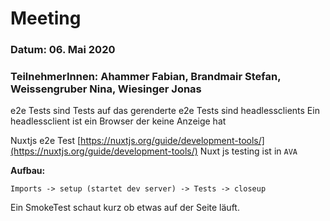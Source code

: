 # Meeting

### Datum: 06. Mai 2020

### TeilnehmerInnen: Ahammer Fabian, Brandmair Stefan, Weissengruber Nina, Wiesinger Jonas

e2e Tests sind Tests auf das gerenderte
e2e Tests sind headlessclients
Ein headlessclient ist ein Browser der keine Anzeige hat

Nuxtjs e2e Test
[https://nuxtjs.org/guide/development-tools/](https://nuxtjs.org/guide/development-tools/)
Nuxt js testing ist in  ```AVA```

**Aufbau:**

```
Imports -> setup (startet dev server) -> Tests -> closeup
```

Ein SmokeTest schaut kurz ob etwas auf der Seite läuft.
